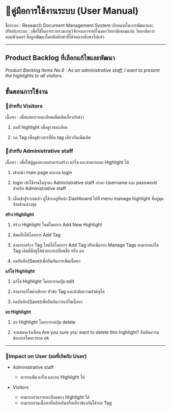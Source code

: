 # 📃คู่มือการใช้งานระบบ (User Manual) 
ชื่อระบบ : Research Document Management System
เป้าหมายในการพัฒนาและปรับปรุงระบบ : เพื่อใช้ในการรวบรวมงานวิจัยจากอาจารย์ในมหาวิทยาลัยขอนแก่น วิทยาลัยการคอมพิวเตอร์ ซึ่งถูกพัฒนาโดยนักศึกษาที่ได้จบการศึกษาไปแล้ว

---
## Product Backlog ที่เลือกแก้ไขและพัฒนา
*Product Backlog Items No.9 : As an administrative staff, I want to present the highlights to all visitors.*

## ขั้นตอนการใช้งาน
### **📌สำหรับ Visitors**
เนื้อหา : เพื่อแสดงรายละเอียดเพิ่มเติมเกี่ยวกับข่าว

1. กดที่ highlight เพื่อดูรายละเอียด

2. กด Tag เพื่อดูข่าวสารที่ติด tag เดียวกันเพิ่มเติม

### **📌สำหรับ Administrative staff**
เนื้อหา : เพื่อให้ผู้ดูแลระบบสามารถสร้าง แก้ไข และสามารถลบ Highlight ได้

1. เข้าหน้า main page และกด login

2. login เข้าใช้งานในฐานะ Administrative staff กรอก Username และ password สำหรับ Administrative staff

3. เมื่อเข้าสู่ระบบแล้ว ผู้ใช้จะอยู่ที่หน้า Dashboard ไปที่ menu manage highlight ที่อยู่มุมซ้ายด้านล่างสุด

**สร้าง Highlight**
1. สร้าง Highlight ใหม่โดยการ Add New Highlight

2. ติดแท็กได้โดยการ Add Tag  

3. สามารถสร้าง Tag ใหม่ได้โดยการ Add Tag หรือเพิ่มจาก Manage Tags สามารถแก้ไข Tag เดิมที่มีอยู่ได้ด้วยการเปลี่ยนชื่อ หรือ ลบ

4. กดบันทึก(Save)เพื่อยืนยันการเพิ่มเนื้อหา 

**แก้ไข Highlight**
1. แก้ไข Highlight โดยการกดปุ่ม edit

2. สามารแก้ไขคำอธิบาย หัวข้อ Tag และลำดับความสำคัญได้

3. กดบันทึก(Save)เพื่อยืนยันการแก้ไขเนื้อหา 

**ลบ Highlight**
1. ลบ Highlight โดยการกดปุ่ม delete

2. จะแสดงแจ้งเตือน Are you sure you want to delete this highlight? ยืนยันความต้องการโดยการกด ok

---
### **📌Impact on User (ผลที่เกิดกับ User)**
* Administrative staff
    - สาารถเพิ่ม แก้ไข และลบ Highlight ได้

* Visitors
    - สามารถอ่านรายละเอียดของ Highlight ได้
    - สามารถอ่านเนื้อหาที่คล้ายกันหรือเกี่ยวข้องกันได้จาก Tag 
